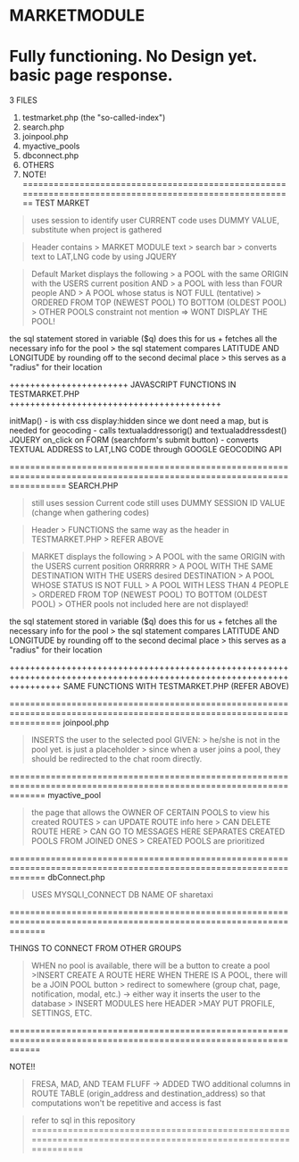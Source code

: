 # MARKETMODULE
Fully functioning. No Design yet. basic page response.
=================================================================================================================================
3 FILES

1. testmarket.php (the "so-called-index")
2. search.php
3. joinpool.php
4. myactive_pools
5. dbconnect.php
6. OTHERS
7. NOTE!
========================================================================================================
TEST MARKET
> uses session to identify user
> CURRENT code uses DUMMY VALUE, substitute when project is gathered

> Header contains
	> MARKET MODULE text
	> search bar
		> converts text to LAT,LNG code by using JQUERY

> Default Market displays the following
	> a POOL with the same ORIGIN with the USERS current position AND
	> a POOL with less than FOUR people AND
	> A POOL whose status is NOT FULL (tentative)
	> ORDERED FROM TOP (NEWEST POOL) TO BOTTOM (OLDEST POOL)
	> OTHER POOLS constraint not mention => WONT DISPLAY THE POOL!

the sql statement stored in variable ($q) does this for us + fetches all the necessary info for the pool
	> the sql statement compares LATITUDE AND LONGITUDE by rounding off to the second decimal place
	> this serves as a "radius" for their location

+++++++++++++++++++++++ JAVASCRIPT FUNCTIONS IN TESTMARKET.PHP +++++++++++++++++++++++++++++++++++++++++

initMap() - is with css display:hidden since we dont need a map, but is needed for geocoding
	- calls textualaddressorig() and textualaddressdest()
JQUERY on_click on FORM (searchform's submit button)
	- converts TEXTUAL ADDRESS to LAT,LNG CODE through GOOGLE GEOCODING API

=======================================================================================================================
SEARCH.PHP
> still uses session
> Current code still uses DUMMY SESSION ID VALUE (change when gathering codes)

> Header
	> FUNCTIONS the same way as the header in TESTMARKET.PHP
	> REFER ABOVE

> MARKET displays the following
	> A POOL with the same ORIGIN with the USERS current position ORRRRRR
	> A POOL WITH THE SAME DESTINATION WITH THE USERS desired DESTINATION
	> A POOL WHOSE STATUS IS NOT FULL
	> A POOL WITH LESS THAN 4 PEOPLE
	> ORDERED FROM TOP (NEWEST POOL) TO BOTTOM (OLDEST POOL)
	> OTHER pools not included here are not displayed!


the sql statement stored in variable ($q) does this for us + fetches all the necessary info for the pool
	> the sql statement compares LATITUDE AND LONGITUDE by rounding off to the second decimal place
	> this serves as a "radius" for their location

++++++++++++++++++++++++++++++++++++++++++++++++++++++++++++++++++++++++++++++++++++++++++++++++++++++++++++++++++++++
SAME FUNCTIONS WITH TESTMARKET.PHP (REFER ABOVE)

======================================================================================================================
joinpool.php

> INSERTS the user to the selected pool GIVEN:
	> he/she is not in the pool yet.
> is just a placeholder
	> since when a user joins a pool, they should be redirected to the chat room directly.

===================================================================================================================
myactive_pool
> the page that allows the OWNER OF CERTAIN POOLS to view his created ROUTES
	> can UPDATE ROUTE info here
	> CAN DELETE ROUTE HERE
	> CAN GO TO MESSAGES HERE
> SEPARATES CREATED POOLS FROM JOINED ONES
	> CREATED POOLS are prioritized

===================================================================================================================
dbConnect.php

> USES MYSQLI_CONNECT
> DB NAME OF sharetaxi

===================================================================================================================

THINGS TO CONNECT FROM OTHER GROUPS
> WHEN no pool is available, there will be a button to create a pool
	>INSERT CREATE A ROUTE HERE
> WHEN THERE IS A POOL, there will be a JOIN POOL button
	> redirect to somewhere (group chat, page, notification, modal, etc.) -> either way it inserts the user to the database
	> INSERT MODULES here
> HEADER
	>MAY PUT PROFILE, SETTINGS, ETC.

==================================================================================================================

NOTE!!
> FRESA, MAD, AND TEAM FLUFF -> ADDED TWO additional columns in ROUTE TABLE (origin_address and destination_address)
so that computations won't be repetitive and access is fast

> refer to sql in this repository
==============================================================================================================
